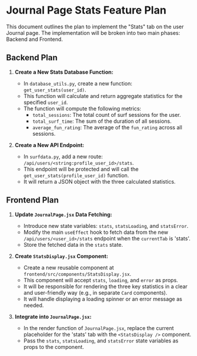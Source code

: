 # Journal Page Stats Feature Plan

This document outlines the plan to implement the "Stats" tab on the user Journal page. The implementation will be broken into two main phases: Backend and Frontend.

## Backend Plan

1.  **Create a New Stats Database Function:**
    *   In `database_utils.py`, create a new function: `get_user_stats(user_id)`.
    *   This function will calculate and return aggregate statistics for the specified `user_id`.
    *   The function will compute the following metrics:
        *   `total_sessions`: The total count of surf sessions for the user.
        *   `total_surf_time`: The sum of the duration of all sessions.
        *   `average_fun_rating`: The average of the `fun_rating` across all sessions.

2.  **Create a New API Endpoint:**
    *   In `surfdata.py`, add a new route: `/api/users/<string:profile_user_id>/stats`.
    *   This endpoint will be protected and will call the `get_user_stats(profile_user_id)` function.
    *   It will return a JSON object with the three calculated statistics.

## Frontend Plan

1.  **Update `JournalPage.jsx` Data Fetching:**
    *   Introduce new state variables: `stats`, `statsLoading`, and `statsError`.
    *   Modify the main `useEffect` hook to fetch data from the new `/api/users/<user_id>/stats` endpoint when the `currentTab` is 'stats'.
    *   Store the fetched data in the `stats` state.

2.  **Create `StatsDisplay.jsx` Component:**
    *   Create a new reusable component at `frontend/src/components/StatsDisplay.jsx`.
    *   This component will accept `stats`, `loading`, and `error` as props.
    *   It will be responsible for rendering the three key statistics in a clear and user-friendly way (e.g., in separate `Card` components).
    *   It will handle displaying a loading spinner or an error message as needed.

3.  **Integrate into `JournalPage.jsx`:**
    *   In the render function of `JournalPage.jsx`, replace the current placeholder for the 'stats' tab with the `<StatsDisplay />` component.
    *   Pass the `stats`, `statsLoading`, and `statsError` state variables as props to the component.

